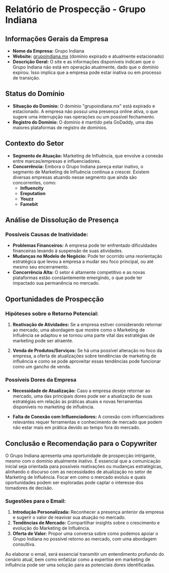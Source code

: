 # Relatório de Prospecção - Grupo Indiana

## Informações Gerais da Empresa
- **Nome da Empresa:** Grupo Indiana 
- **Website:** [grupoindiana.mx](http://www.grupoindiana.mx) (domínio expirado e atualmente estacionado)
- **Descrição Geral:** O site e as informações disponíveis indicam que o Grupo Indiana não está em operação atualmente, dado que o domínio expirou. Isso implica que a empresa pode estar inativa ou em processo de transição.

## Status do Domínio
- **Situação do Domínio:** O domínio "grupoindiana.mx" está expirado e estacionado. A empresa não possui uma presença online ativa, o que sugere uma interrupção nas operações ou um possível fechamento.
- **Registro do Domínio:** O domínio é mantido pela GoDaddy, uma das maiores plataformas de registro de domínios.

## Contexto do Setor
- **Segmento de Atuação:** Marketing de Influência, que envolve a conexão entre marcas/empresas e influenciadores.
- **Concorrência:** Embora o Grupo Indiana pareça estar inativo, o segmento de Marketing de Influência continua a crescer. Existem diversas empresas atuando nesse segmento que ainda são concorrentes, como:
  - **Influencity**
  - **Ereputation**
  - **Youzz**
  - **Famebit**
  
## Análise de Dissolução de Presença
### Possíveis Causas de Inatividade:
- **Problemas Financeiros:** A empresa pode ter enfrentado dificuldades financeiras levando à suspensão de suas atividades.
- **Mudanças no Modelo de Negócio:** Pode ter ocorrido uma reorientação estratégica que levou a empresa a mudar seu foco principal, ou até mesmo seu encerramento.
- **Concorrência Alta:** O setor é altamente competitivo e as novas plataformas estão constantemente emergindo, o que pode ter impactado sua permanência no mercado.

## Oportunidades de Prospecção
### Hipóteses sobre o Retorno Potencial:
1. **Reativação de Atividades:** Se a empresa estiver considerando retornar ao mercado, uma abordagem que mostre como o Marketing de Influência se adaptou e se tornou uma parte vital das estratégias de marketing pode ser atraente.
   
2. **Venda de Produtos/Serviços:** Se há uma possível alteração no foco da empresa, a oferta de atualizações sobre tendências de marketing de influência e como se pode aproveitar essas tendências pode funcionar como um gancho de venda.

### Possíveis Dores da Empresa
- **Necessidade de Atualização:** Caso a empresa deseje retornar ao mercado, uma das principais dores pode ser a atualização de suas estratégias em relação às práticas atuais e novas ferramentas disponíveis no marketing de influência.
  
- **Falta de Conexão com Influenciadores:** A conexão com influenciadores relevantes requer ferramentas e conhecimento de mercado que podem não estar mais em prática devido ao tempo fora do mercado.

## Conclusão e Recomendação para o Copywriter
O Grupo Indiana apresenta uma oportunidade de prospecção intrigante, mesmo com o domínio atualmente inativo. É essencial que a comunicação inicial seja orientada para possíveis reativações ou mudanças estratégicas, alinhando o discurso com as necessidades de atualização no setor de Marketing de Influência. Focar em como o mercado evoluiu e quais oportunidades podem ser exploradas pode captar o interesse dos tomadores de decisão. 

### Sugestões para o Email:
1. **Introdução Personalizada:** Reconhecer a presença anterior da empresa e sugerir o valor de reavivar sua atuação no mercado.
2. **Tendências de Mercado:** Compartilhar insights sobre o crescimento e evolução do Marketing de Influência.
3. **Oferta de Valor:** Propor uma conversa sobre como podemos apoiar o Grupo Indiana no possível retorno ao mercado, com uma abordagem consultiva.

Ao elaborar o email, será essencial transmitir um entendimento profundo do cenário atual, bem como enfatizar como a expertise em marketing de influência pode ser uma solução para as potenciais dores identificadas.